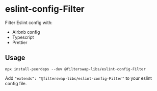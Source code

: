 # eslint-config-Filter

Filter Eslint config with:

- Airbnb config
- Typescript
- Prettier

## Usage

```
npx install-peerdeps --dev @filterswap-libs/eslint-config-Filter
```

Add `"extends": "@filterswap-libs/eslint-config-Filter"` to your eslint config file.
